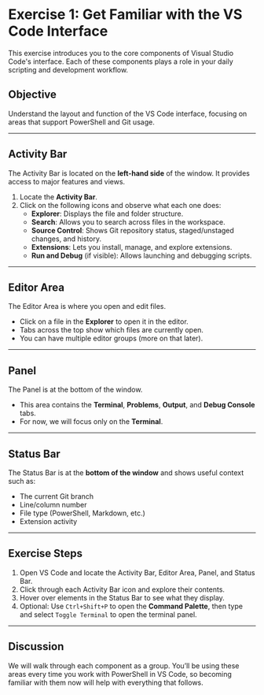 # Exercise 1: Get Familiar with the VS Code Interface

This exercise introduces you to the core components of Visual Studio Code's interface. Each of these components plays a role in your daily scripting and development workflow.

## Objective
Understand the layout and function of the VS Code interface, focusing on areas that support PowerShell and Git usage.

---

## Activity Bar

The Activity Bar is located on the **left-hand side** of the window. It provides access to major features and views.

1. Locate the **Activity Bar**.
2. Click on the following icons and observe what each one does:
   - **Explorer**: Displays the file and folder structure.
   - **Search**: Allows you to search across files in the workspace.
   - **Source Control**: Shows Git repository status, staged/unstaged changes, and history.
   - **Extensions**: Lets you install, manage, and explore extensions.
   - **Run and Debug** (if visible): Allows launching and debugging scripts.

---

## Editor Area

The Editor Area is where you open and edit files.

- Click on a file in the **Explorer** to open it in the editor.
- Tabs across the top show which files are currently open.
- You can have multiple editor groups (more on that later).

---

## Panel

The Panel is at the bottom of the window.

- This area contains the **Terminal**, **Problems**, **Output**, and **Debug Console** tabs.
- For now, we will focus only on the **Terminal**.

---

## Status Bar

The Status Bar is at the **bottom of the window** and shows useful context such as:

- The current Git branch
- Line/column number
- File type (PowerShell, Markdown, etc.)
- Extension activity

---

## Exercise Steps

1. Open VS Code and locate the Activity Bar, Editor Area, Panel, and Status Bar.
2. Click through each Activity Bar icon and explore their contents.
3. Hover over elements in the Status Bar to see what they display.
4. Optional: Use `Ctrl+Shift+P` to open the **Command Palette**, then type and select `Toggle Terminal` to open the terminal panel.

---

## Discussion

We will walk through each component as a group. You’ll be using these areas every time you work with PowerShell in VS Code, so becoming familiar with them now will help with everything that follows.

